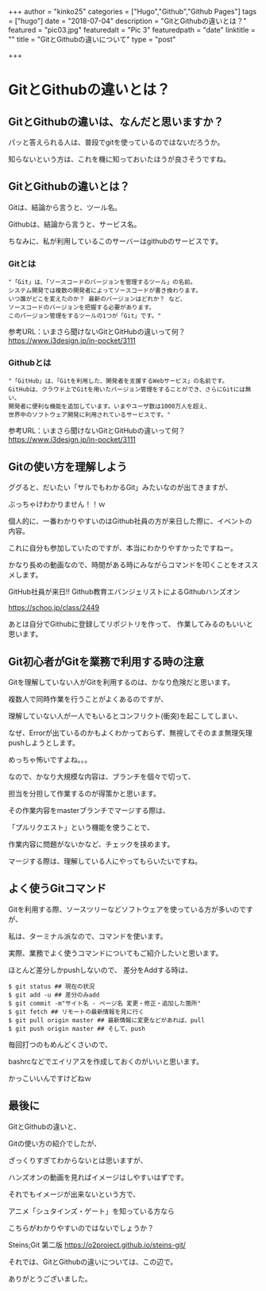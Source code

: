 +++
author = "kinko25"
categories = ["Hugo","Github","Github Pages"]
tags = ["hugo"]
date = "2018-07-04"
description = "GitとGithubの違いとは？"
featured = "pic03.jpg"
featuredalt = "Pic 3"
featuredpath = "date"
linktitle = ""
title = "GitとGithubの違いについて"
type = "post"

+++

# GitとGithubの違いとは？
## GitとGithubの違いは、なんだと思いますか？

パッと答えられる人は、普段でgitを使っているのではないだろうか。

知らないという方は、これを機に知っておいたほうが良さそうですね。

## GitとGithubの違いとは？
Gitは、結論から言うと、ツール名。

Githubは、結論から言うと、サービス名。


ちなみに、私が利用しているこのサーバーはgithubのサービスです。

### Gitとは
```
"「Git」は、「ソースコードのバージョンを管理するツール」の名前。
システム開発では複数の開発者によってソースコードが書き換わります。
いつ誰がどこを変えたのか？ 最新のバージョンはどれか？ など、
ソースコードのバージョンを把握する必要があります。
このバージョン管理をするツールの1つが「Git」です。"
```
参考URL：いまさら聞けないGitとGitHubの違いって何？ https://www.i3design.jp/in-pocket/3111

### Githubとは
```
"「GitHub」は、「Gitを利用した、開発者を支援するWebサービス」の名前です。
GitHubは、クラウド上でGitを用いたバージョン管理をすることができ、さらにGitには無い、
開発者に便利な機能を追加しています。いまやユーザ数は1000万人を超え、
世界中のソフトウェア開発に利用されているサービスです。"
```

参考URL：いまさら聞けないGitとGitHubの違いって何？ https://www.i3design.jp/in-pocket/3111

## Gitの使い方を理解しよう
ググると、だいたい「サルでもわかるGit」みたいなのが出てきますが、

ぶっちゃけわかりません！！ｗ

個人的に、一番わかりやすいのはGithub社員の方が来日した際に、イベントの内容。

これに自分も参加していたのですが、本当にわかりやすかったですねー。

かなり長めの動画なので、時間がある時にみながらコマンドを叩くことをオススメします。

GitHub社員が来日!! Github教育エバンジェリストによるGithubハンズオン

https://schoo.jp/class/2449

あとは自分でGithubに登録してリポジトリを作って、
作業してみるのもいいと思います。

## Git初心者がGitを業務で利用する時の注意
Gitを理解していない人がGitを利用するのは、かなり危険だと思います。

複数人で同時作業を行うことがよくあるのですが、

理解していない人が一人でもいるとコンフリクト(衝突)を起こしてしまい、

なぜ、Errorが出ているのかもよくわかっておらず、無視してそのまま無理矢理pushしようとします。


めっちゃ怖いですよね。。。

なので、かなり大規模な内容は、ブランチを個々で切って、

担当を分担して作業するのが得策かと思います。

その作業内容をmasterブランチでマージする際は、

「プルリクエスト」という機能を使うことで、

作業内容に問題がないかなど、チェックを挟めます。

マージする際は、理解している人にやってもらいたいですね。


## よく使うGitコマンド

Gitを利用する際、ソースツリーなどソフトウェアを使っている方が多いのですが、

私は、ターミナル派なので、コマンドを使います。

実際、業務でよく使うコマンドについてもご紹介したいと思います。

ほとんど差分しかpushしないので、
差分をAddする時は、
```
$ git status ## 現在の状況
$ git add -u ## 差分のみadd
$ git commit -m"サイト名 - ページ名 変更・修正・追加した箇所"
$ git fetch ## リモートの最新情報を見に行く
$ git pull origin master ## 最新情報に変更などがあれば、pull
$ git push origin master ## そして、push
```
毎回打つのもめんどくさいので、

bashrcなどでエイリアスを作成しておくのがいいと思います。

かっこいいんですけどねｗ

## 最後に
GitとGithubの違いと、

Gitの使い方の紹介でしたが、

ざっくりすぎてわからないとは思いますが、

ハンズオンの動画を見ればイメージはしやすいはずです。

それでもイメージが出来ないという方で、

アニメ「シュタインズ・ゲート」を知っている方なら

こちらがわかりやすいのではないでしょうか？

Steins;Git 第二版 https://o2project.github.io/steins-git/


それでは、GitとGithubの違いについては、この辺で。

ありがとうございました。